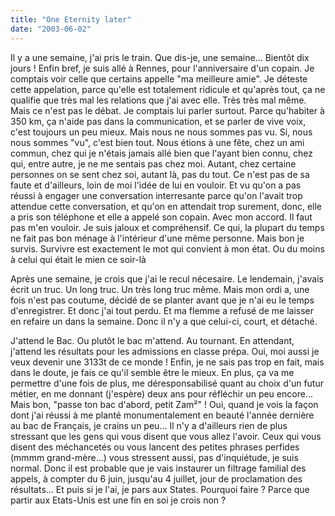 ```yaml
---
title: "One Eternity later"
date: "2003-06-02"
---
```


Il y a une semaine, j'ai pris le train. Que dis-je, une semaine... Bientôt dix jours ! Enfin bref, je suis allé à Rennes, pour l'anniversaire d'un copain. Je comptais voir celle que certains appelle "ma meilleure amie". Je déteste cette appelation, parce qu'elle est totalement ridicule et qu'après tout, ça ne qualifie que très mal les relations que j'ai avec elle. Très très mal même. Mais ce n'est pas le débat. Je comptais lui parler surtout. Parce qu'habiter à 350 km, ça n'aide pas dans la communication, et se parler de vive voix, c'est toujours un peu mieux. Mais nous ne nous sommes pas vu. Si, nous nous sommes "vu", c'est bien tout. Nous étions à une fête, chez un ami commun, chez qui je n'étais jamais allé bien que l'ayant bien connu, chez qui, entre autre, je ne me sentais pas chez moi. Autant, chez certaine personnes on se sent chez soi, autant là, pas du tout. Ce n'est pas de sa faute et d'ailleurs, loin de moi l'idée de lui en vouloir. Et vu qu'on a pas réussi à engager une conversation interresante parce qu'on l'avait trop attendue cette conversation, et qu'on en attendait trop surement, donc, elle a pris son téléphone et elle a appelé son copain. Avec mon accord. Il faut pas m'en vouloir. Je suis jaloux et compréhensif. Ce qui, la plupart du temps ne fait pas bon ménage à l'intérieur d'une même personne. Mais bon je survis. Survivre est exactement le mot qui convient à mon état. Ou du moins à celui qui était le mien ce soir-là

Après une semaine, je crois que j'ai le recul nécesaire. Le lendemain, j'avais écrit un truc. Un long truc. Un très long truc même. Mais mon ordi a, une fois n'est pas coutume, décidé de se planter avant que je n'ai eu le temps d'enregistrer. Et donc j'ai tout perdu. Et ma flemme a refusé de me laisser en refaire un dans la semaine. Donc il n'y a que celui-ci, court, et détaché.

J'attend le Bac. Ou plutôt le bac m'attend. Au tournant. En attendant, j'attend les résultats pour les admissions en classe prépa. Oui, moi aussi je veux devenir une 3133t de ce monde ! Enfin, je ne sais pas trop en fait, mais dans le doute, je fais ce qu'il semble être le mieux. En plus, ça va me permettre d'une fois de plus, me déresponsabilisé quant au choix d'un futur métier, en me donnant (j'espère) deux ans pour réfléchir un peu encore... Mais bon, "passe ton bac d'abord, petit Zam²" ! Oui, quand je vois la façon dont j'ai réussi à me planté monumentalement en beauté l'année dernière au bac de Français, je crains un peu... Il n'y a d'ailleurs rien de plus stressant que les gens qui vous disent que vous allez l'avoir. Ceux qui vous disent des méchancetés ou vous lancent des petites phrases perfides (mmmm grand-mère...) vous stressent aussi, pas d'inquiétude, je suis normal. Donc il est probable que je vais instaurer un filtrage familial des appels, à compter du 6 juin, jusqu'au 4 juillet, jour de proclamation des résultats... Et puis si je l'ai, je pars aux States. Pourquoi faire ? Parce que partir aux Etats-Unis est une fin en soi je crois non ?
